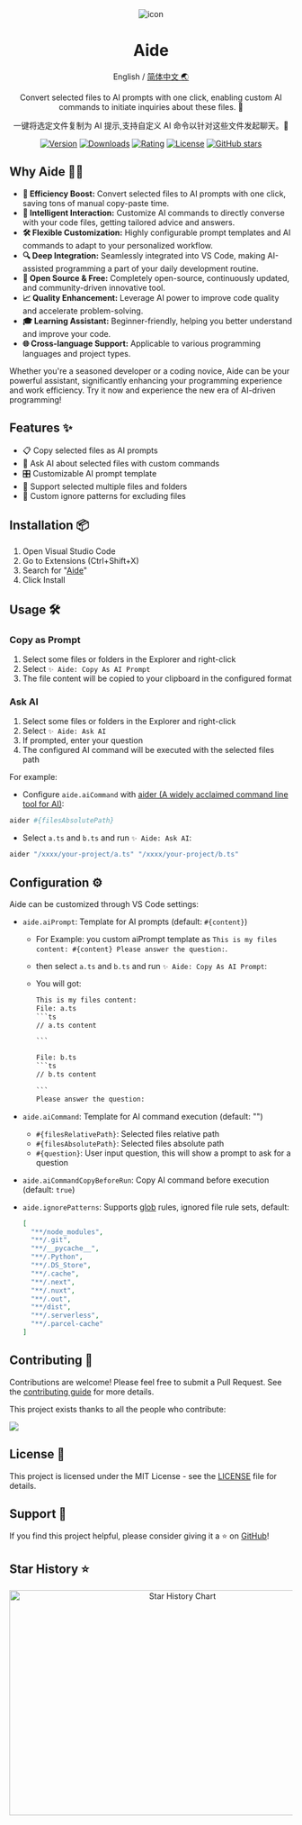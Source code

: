 <div align="center">
<img src="https://github.com/2214962083/2214962083/assets/35005637/f7a42850-0b23-45fc-9b33-bf1173e1319d" alt="icon"/>

<h1 align="center">Aide</h1>

English / [简体中文 🌏](https://github.com/nicepkg/aide/tree/master/README_CN.md)

Convert selected files to AI prompts with one click, enabling custom AI commands to initiate inquiries about these files. 🚀

一键将选定文件复制为 AI 提示,支持自定义 AI 命令以针对这些文件发起聊天。🚀

[![Version](https://img.shields.io/visual-studio-marketplace/v/nicepkg.aide-pro)](https://marketplace.visualstudio.com/items?itemName=nicepkg.aide-pro)
[![Downloads](https://img.shields.io/visual-studio-marketplace/d/nicepkg.aide-pro)](https://marketplace.visualstudio.com/items?itemName=nicepkg.aide-pro)
[![Rating](https://img.shields.io/visual-studio-marketplace/r/nicepkg.aide-pro)](https://marketplace.visualstudio.com/items?itemName=nicepkg.aide-pro)
[![License](https://img.shields.io/github/license/nicepkg/aide)](https://github.com/nicepkg/aide/blob/master/LICENSE)
[![GitHub stars](https://img.shields.io/github/stars/nicepkg/aide)](https://github.com/nicepkg/aide)

</div>

## Why Aide 🤷‍♂️

- **🚀 Efficiency Boost:** Convert selected files to AI prompts with one click, saving tons of manual copy-paste time.
- **🧠 Intelligent Interaction:** Customize AI commands to directly converse with your code files, getting tailored advice and answers.
- **🛠 Flexible Customization:** Highly configurable prompt templates and AI commands to adapt to your personalized workflow.
- **🔍 Deep Integration:** Seamlessly integrated into VS Code, making AI-assisted programming a part of your daily development routine.
- **🌟 Open Source & Free:** Completely open-source, continuously updated, and community-driven innovative tool.
- **📈 Quality Enhancement:** Leverage AI power to improve code quality and accelerate problem-solving.
- **🎓 Learning Assistant:** Beginner-friendly, helping you better understand and improve your code.
- **🌐 Cross-language Support:** Applicable to various programming languages and project types.

Whether you're a seasoned developer or a coding novice, Aide can be your powerful assistant, significantly enhancing your programming experience and work efficiency. Try it now and experience the new era of AI-driven programming!

## Features ✨

- 📋 Copy selected files as AI prompts
- 💬 Ask AI about selected files with custom commands
- 🎛 Customizable AI prompt template
- 📁 Support selected multiple files and folders
- 🚫 Custom ignore patterns for excluding files

## Installation 📦

1. Open Visual Studio Code
2. Go to Extensions (Ctrl+Shift+X)
3. Search for "[Aide](https://marketplace.visualstudio.com/items?itemName=nicepkg.aide-pro)"
4. Click Install

## Usage 🛠

### Copy as Prompt

1. Select some files or folders in the Explorer and right-click
2. Select `✨ Aide: Copy As AI Prompt`
3. The file content will be copied to your clipboard in the configured format

### Ask AI

1. Select some files or folders in the Explorer and right-click
2. Select `✨ Aide: Ask AI`
3. If prompted, enter your question
4. The configured AI command will be executed with the selected files path

For example:

- Configure `aide.aiCommand` with [aider (A widely acclaimed command line tool for AI)](https://github.com/paul-gauthier/aider):

```bash
aider #{filesAbsolutePath}
```

- Select `a.ts` and `b.ts` and run `✨ Aide: Ask AI`:

```bash
aider "/xxxx/your-project/a.ts" "/xxxx/your-project/b.ts"
```

## Configuration ⚙️

Aide can be customized through VS Code settings:

- `aide.aiPrompt`: Template for AI prompts (default: `#{content}`)

  - For Example: you custom aiPrompt template as `This is my files content: #{content} Please answer the question:`.
  - then select `a.ts` and `b.ts` and run `✨ Aide: Copy As AI Prompt`:
  - You will got:

    ````txt
    This is my files content:
    File: a.ts
    ```ts
    // a.ts content

    ```

    File: b.ts
    ```ts
    // b.ts content

    ```
    Please answer the question:
    ````

- `aide.aiCommand`: Template for AI command execution (default: "")

  - `#{filesRelativePath}`: Selected files relative path
  - `#{filesAbsolutePath}`: Selected files absolute path
  - `#{question}`: User input question, this will show a prompt to ask for a question

- `aide.aiCommandCopyBeforeRun`: Copy AI command before execution (default: `true`)
- `aide.ignorePatterns`: Supports [glob](https://github.com/isaacs/node-glob) rules, ignored file rule sets, default:
  ```json
  [
    "**/node_modules",
    "**/.git",
    "**/__pycache__",
    "**/.Python",
    "**/.DS_Store",
    "**/.cache",
    "**/.next",
    "**/.nuxt",
    "**/.out",
    "**/dist",
    "**/.serverless",
    "**/.parcel-cache"
  ]
  ```

## Contributing 🤝

Contributions are welcome! Please feel free to submit a Pull Request. See the [contributing guide](CONTRIBUTING.md) for more details.

This project exists thanks to all the people who contribute:

<a href="https://github.com/nicepkg/aide/graphs/contributors">
  <img src="https://contrib.rocks/image?repo=nicepkg/aide" />
</a>

## License 📄

This project is licensed under the MIT License - see the [LICENSE](LICENSE) file for details.

## Support 💖

If you find this project helpful, please consider giving it a ⭐️ on [GitHub](https://github.com/nicepkg/aide)!

## Star History ⭐

<div align="center">

<img src="https://api.star-history.com/svg?repos=nicepkg/smart-web&type=Date" width="600" height="400" alt="Star History Chart" valign="middle">

</div>
